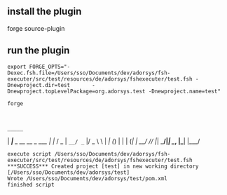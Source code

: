 ## install the plugin

forge source-plugin

## run the plugin

	export FORGE_OPTS="-Dexec.fsh.file=/Users/sso/Documents/dev/adorsys/fsh-executer/src/test/resources/de/adorsys/fshexecuter/test.fsh -Dnewproject.dir=test 		-Dnewproject.topLevelPackage=org.adorsys.test -Dnewproject.name=test"

	forge



    _____                    
   |  ___|__  _ __ __ _  ___ 
   | |_ / _ \| `__/ _` |/ _ \  \\
   |  _| (_) | | | (_| |  __/  //
   |_|  \___/|_|  \__, |\___| 
                   |___/      
 
	execute script /Users/sso/Documents/dev/adorsys/fsh-executer/src/test/resources/de/adorsys/fshexecuter/test.fsh
	***SUCCESS*** Created project [test] in new working directory [/Users/sso/Documents/dev/adorsys/test]
	Wrote /Users/sso/Documents/dev/adorsys/test/pom.xml
	finished script 


